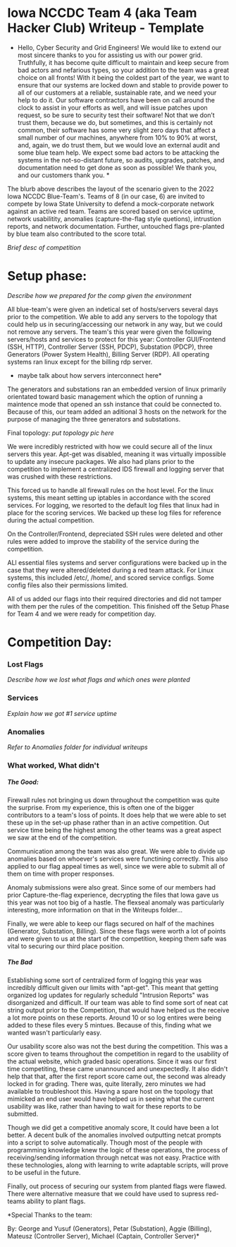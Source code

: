 # Iowa NCCDC Team 4 (aka Team Hacker Club) Writeup - Template

* Hello, Cyber Security and Grid Engineers!
We would like to extend our most sincere thanks to you for assisting us with our power
grid. Truthfully, it has become quite difficult to maintain and keep secure from bad actors and
nefarious types, so your addition to the team was a great choice on all fronts!
With it being the coldest part of the year, we want to ensure that our systems are locked
down and stable to provide power to all of our customers at a reliable, sustainable rate, and we
need your help to do it. Our software contractors have been on call around the clock to assist in
your efforts as well, and will issue patches upon request, so be sure to security test their
software! Not that we don’t trust them, because we do, but sometimes, and this is certainly not
common, their software has some very slight zero days that affect a small number of our
machines, anywhere from 10% to 90% at worst, and, again, we do trust them, but we would
love an external audit and some blue team help.
We expect some bad actors to be attacking the systems in the not-so-distant future, so
audits, upgrades, patches, and documentation need to get done as soon as possible! We thank
you, and our customers thank you. *

The blurb above describes the layout of the scenario given to the 2022 Iowa NCCDC Blue-Team's. Teams of 8 (in our case, 6) are invited to compete by Iowa State University to defend a mock-corporate network against an active red team. Teams are scored based on service uptime, network usabilitity, anomalies (capture-the-flag style quetions), intrustion reports, and network documentation. Further, untouched flags pre-planted by blue team also contributed to the score total.

*Brief desc of competition*


# Setup phase:
*Describe how we prepared for the comp given the environment*

All blue-team's were given an indetical set of hosts/servers several days prior to the competition. We able to add any servers to the topology that could help us in securing/accessing our network in any way, but we could not remove any servers. The team's this year were given the following servers/hosts and services to protect for this year: Controller GUI/Frontend (SSH, HTTP), Controller Server (SSH, PDCP), Substation (PDCP), three Generators (Power System Health), Billing Server (RDP). All operating systems ran linux except for the billing rdp server.
* maybe talk about how servers interconnect here*

The generators and substations ran an embedded version of linux primarily orientated toward basic management which the option of running a maintence mode that opened an ssh instance that could be connected to. Because of this, our team added an aditional 3 hosts on the network for the purpose of managing the three generators and substations.

Final topology:   *put topology pic here*

We were incredibly restricted with how we could secure all of the linux servers this year. Apt-get was disabled, meaning it was virtually impossible to update any insecure packages. We also had plans prior to the competition to implement a centralized IDS firewall and logging server that was crushed with these restrictions. 

This forced us to handle all firewall rules on the host level. For the linux systems, this meant setting up iptables in accordance with the scored services. For logging, we resorted to the default log files that linux had in place for the scoring services. We backed up these log files for reference during the actual competition.

On the Controller/Frontend, depreciated SSH rules were deleted and other rules were added to improve the stability of the service during the competition.

ALl essential files systems and server configurations were backed up in the case that they were altered/deleted during a red team attack. For Linux systems, this included /etc/, /home/, and scored service configs. Some config files also their permissions limited.

All of us added our flags into their required directories and did not tamper with them per the rules of the competition. This finished off the Setup Phase for Team 4 and we were ready for competition day.

# Competition Day:

### Lost Flags
*Describe how we lost what flags and which ones were planted*

### Services
*Explain how we got #1 service uptime*

### Anomalies

*Refer to Anomalies folder for individual writeups*

### What worked, What didn't 

##### The Good:

Firewall rules not bringing us down throughout the competition was quite the surprise. From my experience, this is often one of the bigger contributors to a team's loss of points. It does help that we were able to set these up in the set-up phase rather than in an active competition. Out service time being the highest among the other teams was a great aspect we saw at the end of the competition. 

Communication among the team was also great. We were able to divide up anomalies based on whoever's services were functining correctly. This also applied to our flag appeal times as well, since we were able to submit all of them on time with proper responses.

Anomaly submissions were also great. Since some of our members had prior Capture-the-flag experience, decrypting the files that Iowa gave us this year was not too big of a hastle. The flexseal anomaly was particularly interesting, more information on that in the Writeups folder...

Finally, we were able to keep our flags secured on half of the machines (Generator, Substation, Billing). Since these flags were worth a lot of points and were given to us at the start of the competition, keeping them safe was vital to securing our third place position. 

##### The Bad

Establishing some sort of centralized form of logging this year was incredibly difficult given our limits with "apt-get". This meant that getting organized log updates for regularly scheduld "Intrusion Reports" was disorganized and difficult. If our team was able to find some sort of neat cat string output prior to the Competition, that would have helped us the receive a lot more points on these reports. Around 10 or so log entires were being added to these files every 5 mintues. Because of this, finding what we wanted wasn't particularly easy. 

Our usability score also was not the best during the competition. This was a score given to teams throughout the competition in regard to the usability of the actual website, which graded basic operations. Since it was our first time competiting, these came unannounced and unexpectedly. It also didn't help that that, after the first report score came out, the second was already locked in for grading. There was, quite literally, zero minutes we had available to troubleshoot this. Having a spare host on the topology that mimicked an end user would have helped us in seeing what the current usability was like, rather than having to wait for these reports to be submitted.

Though we did get a competitive anomaly score, It could have been a lot better. A decent bulk of the anomalies involved outputting netcat prompts into a script to solve automatically. Though most of the people with programming knowledge knew the logic of these operations, the process of receiving/sending information through netcat was not easy. Practice with these technologies, along with learning to write adaptable scripts, will prove to be useful in the future. 

Finally, out process of securing our system from planted flags were flawed. There were alternative measure that we could have used to supress red-teams ability to plant flags.

*Special Thanks to the team:

By: George and Yusuf (Generators), Petar (Substation), Aggie (Billing),  Mateusz (Controller Server),  Michael (Captain, Controller Server)*

